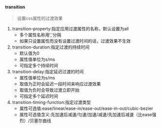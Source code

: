#### transition
> 设置css属性的过渡效果
1. transition-property:指定应用过渡属性的名称，默认设置为all
    - 多个属性名称用','分隔
    - 如果只设置属性而没有设置过渡时间的话，过渡效果不生效
2. transition-duration:指定过渡的持续时间
    - 默认值为0
    - 属性值单位为s/ms
    - 可指定多个持续时间
3. transition-delay:指定延迟过渡的时间
    - 属性值单位为s/ms
    - 取值为正时会延迟一段时间来响应过渡效果
    - 取值为负时会导致过渡立即开始
    - 可指定多个延迟时间
4. transition-timing-function:指定过渡类型
    - 属性可选值:ease/linear/ease-in/ease-out/ease-in-out/cubic-bezier
    - 属性可选值含义:先加速后减速/匀速/加速/减速/先加速后减速（比ease强烈）/贝塞尔曲线